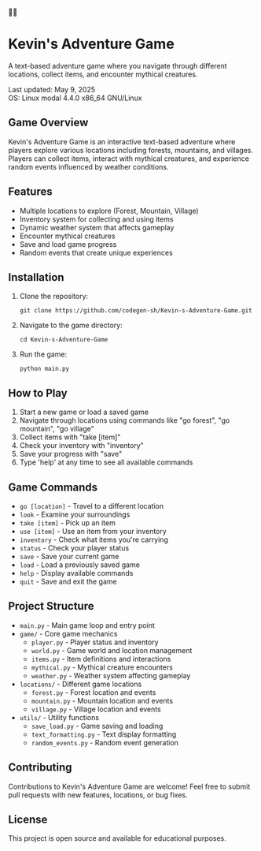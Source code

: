 🌈🌈
# Kevin's Adventure Game

A text-based adventure game where you navigate through different locations, collect items, and encounter mythical creatures.

Last updated: May 9, 2025  
OS: Linux modal 4.4.0 x86_64 GNU/Linux

## Game Overview

Kevin's Adventure Game is an interactive text-based adventure where players explore various locations including forests, mountains, and villages. Players can collect items, interact with mythical creatures, and experience random events influenced by weather conditions.

## Features

- Multiple locations to explore (Forest, Mountain, Village)
- Inventory system for collecting and using items
- Dynamic weather system that affects gameplay
- Encounter mythical creatures
- Save and load game progress
- Random events that create unique experiences

## Installation

1. Clone the repository:
   ```
   git clone https://github.com/codegen-sh/Kevin-s-Adventure-Game.git
   ```

2. Navigate to the game directory:
   ```
   cd Kevin-s-Adventure-Game
   ```

3. Run the game:
   ```
   python main.py
   ```

## How to Play

1. Start a new game or load a saved game
2. Navigate through locations using commands like "go forest", "go mountain", "go village"
3. Collect items with "take [item]"
4. Check your inventory with "inventory"
5. Save your progress with "save"
6. Type 'help' at any time to see all available commands

## Game Commands

- `go [location]` - Travel to a different location
- `look` - Examine your surroundings
- `take [item]` - Pick up an item
- `use [item]` - Use an item from your inventory
- `inventory` - Check what items you're carrying
- `status` - Check your player status
- `save` - Save your current game
- `load` - Load a previously saved game
- `help` - Display available commands
- `quit` - Save and exit the game

## Project Structure

- `main.py` - Main game loop and entry point
- `game/` - Core game mechanics
  - `player.py` - Player status and inventory
  - `world.py` - Game world and location management
  - `items.py` - Item definitions and interactions
  - `mythical.py` - Mythical creature encounters
  - `weather.py` - Weather system affecting gameplay
- `locations/` - Different game locations
  - `forest.py` - Forest location and events
  - `mountain.py` - Mountain location and events
  - `village.py` - Village location and events
- `utils/` - Utility functions
  - `save_load.py` - Game saving and loading
  - `text_formatting.py` - Text display formatting
  - `random_events.py` - Random event generation

## Contributing

Contributions to Kevin's Adventure Game are welcome! Feel free to submit pull requests with new features, locations, or bug fixes.

## License

This project is open source and available for educational purposes.

